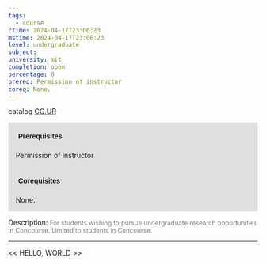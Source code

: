 ```yaml
---
tags:
  - course
ctime: 2024-04-17T23:06:23
mstime: 2024-04-17T23:06:23
level: undergraduate
subject: 
university: mit
completion: open
percentage: 0
prereq: Permission of instructor
coreq: None.
---
```


catalog [CC.UR](http://student.mit.edu/catalog/mCCa.html#CC.UR)

<span style="display: block; padding: 15px; background-color: rgb(100, 100, 100, 0.2);"><font id="m_prereq164_0" style="display: block; font-family: Arial, sans-serif; font-weight: bold; padding: 5px">Prerequisites</font><br><span id="prereq164_0">Permission of instructor</span></span>
<span style="display: block; padding: 15px; background-color: rgb(100, 100, 100, 0.2);"><font id="m_coreq164_0" style="display: block; font-family: Arial, sans-serif; font-weight: bold; padding: 5px">Corequisites</font><br><span id="coreq164_0">None.</span></span>

<font style="">Description:</font>
<font style="color: grey; font-size: 0.8rem;">For students wishing to pursue undergraduate research opportunities in Concourse. Limited to students in Concourse.</font>



---

<< HELLO, WORLD >>
